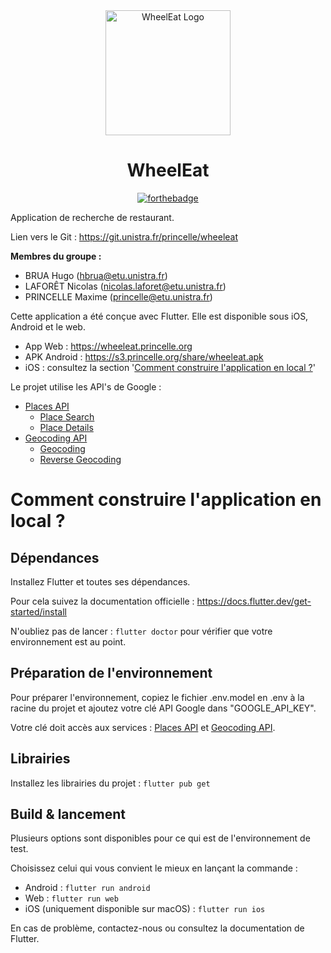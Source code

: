 <div align="center">
  <img src="https://git.unistra.fr/princelle/wheeleat/-/wikis/uploads/be9985cbc52f593b81bfa938b00b2b4d/wheeleat.png" alt="WheelEat Logo" width="200px" />

# WheelEat

[![forthebadge](https://forthebadge.com/images/badges/powered-by-black-magic.svg)](https://forthebadge.com)

</div>

Application de recherche de restaurant.

Lien vers le Git : https://git.unistra.fr/princelle/wheeleat

**Membres du groupe :**

* BRUA Hugo (hbrua@etu.unistra.fr)
* LAFORÊT Nicolas (nicolas.laforet@etu.unistra.fr)
* PRINCELLE Maxime (princelle@etu.unistra.fr)

Cette application a été conçue avec Flutter. Elle est disponible sous iOS, Android et le web.

- App Web : https://wheeleat.princelle.org
- APK Android : https://s3.princelle.org/share/wheeleat.apk
- iOS : consultez la section '[Comment construire l'application en local ?](#comment-construire-lapplication-en-local-)'

Le projet utilise les API's de Google : 
- [Places API](https://developers.google.com/maps/documentation/places/web-service/overview?hl=fr)
  - [Place Search](https://developers.google.com/maps/documentation/places/web-service/search?hl=fr)
  - [Place Details](https://developers.google.com/maps/documentation/places/web-service/details?hl=fr)
- [Geocoding API](https://developers.google.com/maps/documentation/geocoding/overview?hl=fr)
  - [Geocoding](https://developers.google.com/maps/documentation/geocoding/requests-geocoding?hl=fr)
  - [Reverse Geocoding](https://developers.google.com/maps/documentation/geocoding/requests-reverse-geocoding?hl=fr)

# Comment construire l'application en local ?

## Dépendances

Installez Flutter et toutes ses dépendances. 

Pour cela suivez la documentation officielle : https://docs.flutter.dev/get-started/install

N'oubliez pas de lancer : `flutter doctor` pour vérifier que votre environnement est au point.

## Préparation de l'environnement

Pour préparer l'environnement, copiez le fichier .env.model en .env à la racine du projet et ajoutez votre clé API Google dans "GOOGLE_API_KEY". 

Votre clé doit accès aux services : [Places API](https://developers.google.com/maps/documentation/places/web-service/overview?hl=fr) et [Geocoding API](https://developers.google.com/maps/documentation/geocoding/overview?hl=fr).

## Librairies

Installez les librairies du projet : `flutter pub get`

## Build & lancement

Plusieurs options sont disponibles pour ce qui est de l'environnement de test.

Choisissez celui qui vous convient le mieux en lançant la commande :
- Android : `flutter run android`
- Web : `flutter run web`
- iOS (uniquement disponible sur macOS) : `flutter run ios`

En cas de problème, contactez-nous ou consultez la documentation de Flutter.



